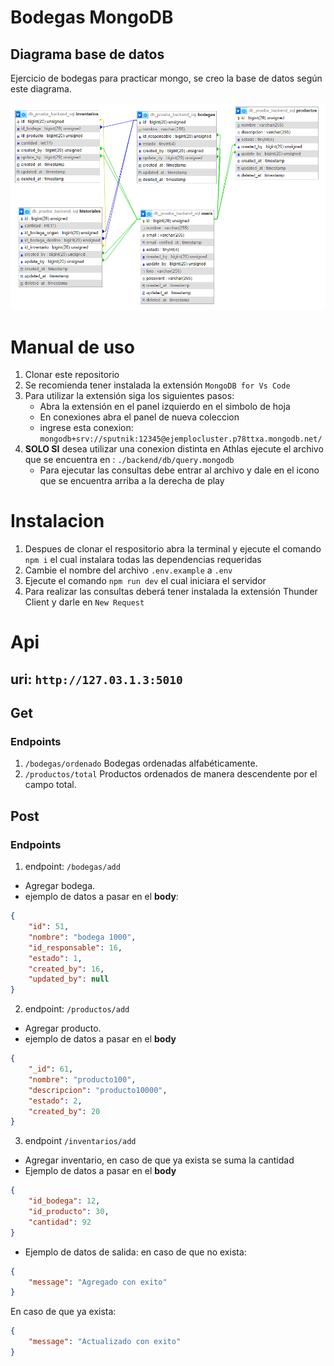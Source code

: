 # Bodegas MongoDB
## Diagrama base de datos
Ejercicio de bodegas para practicar mongo, se creo la base de datos según este diagrama.

<img src="./backend/assets/database.png">

# Manual de uso
1. Clonar este repositorio
2. Se recomienda tener instalada la extensión `MongoDB for Vs Code`
3. Para utilizar la extensión siga los siguientes pasos:
    - Abra la extensión en el panel izquierdo en el simbolo de hoja
    - En conexiones abra el panel de nueva coleccion
    - ingrese esta conexion: `mongodb+srv://sputnik:12345@ejemplocluster.p78ttxa.mongodb.net/`
4. **SOLO SI** desea utilizar una conexion distinta en Athlas ejecute el archivo que se encuentra en : `./backend/db/query.mongodb`
    - Para ejecutar las consultas debe entrar al archivo y dale en el icono que se encuentra arriba a la derecha de play
# Instalacion
1. Despues de clonar el respositorio abra la terminal y ejecute el comando `npm i` el cual instalara todas las dependencias requeridas
2. Cambie el nombre del archivo `.env.example` a `.env`
3. Ejecute el comando `npm run dev` el cual iniciara el servidor
4. Para realizar las consultas deberá tener instalada la extensión Thunder Client y darle en `New Request`
# Api
## **uri**: `http://127.03.1.3:5010`
## Get
### Endpoints
1. `/bodegas/ordenado` Bodegas ordenadas alfabéticamente.
2. `/productos/total` Productos ordenados de manera descendente por el campo total.
## Post
### Endpoints
1. endpoint: `/bodegas/add`
- Agregar bodega.
- ejemplo de datos a pasar en el **body**: 
```json
{
    "id": 51,
    "nombre": "bodega 1000",
    "id_responsable": 16,
    "estado": 1,
    "created_by": 16,
    "updated_by": null
}
```
2. endpoint: `/productos/add`
- Agregar producto.
- ejemplo de datos a pasar en el **body**
```json
{
    "_id": 61,
    "nombre": "producto100",
    "descripcion": "producto10000",
    "estado": 2,
    "created_by": 20
}
```
3. endpoint `/inventarios/add`
- Agregar inventario, en caso de que ya exista se suma la cantidad
- Ejemplo de datos a pasar en el **body**
```json
{
    "id_bodega": 12,
    "id_producto": 30,
    "cantidad": 92
}
```
- Ejemplo de datos de salida: en caso de que no exista:
```json
{
    "message": "Agregado con exito"
}
```
En caso de que ya exista:
```json
{
    "message": "Actualizado con exito"
}
```